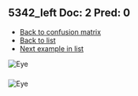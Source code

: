 ## 5342_left Doc: 2 Pred: 0
- [Back to confusion matrix](https://github.com/juliandewit/kaggle_retinopathy/blob/master/matrix.md)
- [Back to list](https://github.com/juliandewit/kaggle_retinopathy/blob/master/lists/20/list.md)
- [Next example in list](https://github.com/juliandewit/kaggle_retinopathy/blob/master/lists/20/55/5516_right.md)

![Eye](https://retinopaty.blob.core.windows.net/size1024/5342_left_2.jpeg)

### 

![Eye]()
